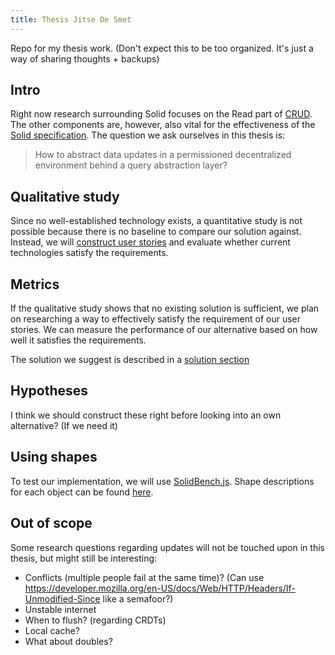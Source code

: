 ```yaml
---
title: Thesis Jitse De Smet
---
```


Repo for my thesis work. (Don't expect this to be too organized. It's just a way of sharing thoughts + backups)

## Intro

Right now research surrounding Solid focuses on the Read part of 
[CRUD](https://en.wikipedia.org/wiki/Create%2C_read%2C_update_and_delete).
The other components are, however, also vital for the effectiveness of the 
[Solid specification](https://solidproject.org/).
The question we ask ourselves in this thesis is:
> How to abstract data updates in a permissioned decentralized environment behind a query abstraction layer?

## Qualitative study

Since no well-established technology exists,
a quantitative study is not possible because there is no baseline to compare our solution against.
Instead, we will [construct user stories](/user-stories) and evaluate whether current technologies satisfy the requirements.

## Metrics

If the qualitative study shows that no existing solution is sufficient,
we plan on researching a way to effectively satisfy the requirement of our user stories.
We can measure the performance of our alternative based on how well it satisfies the requirements.

The solution we suggest is described in a [solution section](solution/index.md)

## Hypotheses

I think we should construct these right before looking into an own alternative? (If we need it) 

## Using shapes

To test our implementation, we will use [SolidBench.js](https://github.com/SolidBench/SolidBench.js).
Shape descriptions for each object can be found [here](https://github.com/jitsedesmet/SolidBench.js/blob/feat/add-shapes/shape-descriptions.ttl).


## Out of scope

Some research questions regarding updates will not be touched upon in this thesis, but might still be interesting:
* Conflicts (multiple people fail at the same time)? (Can use https://developer.mozilla.org/en-US/docs/Web/HTTP/Headers/If-Unmodified-Since like a semafoor?)
* Unstable internet
* When to flush? (regarding CRDTs)
* Local cache?
* What about doubles?
